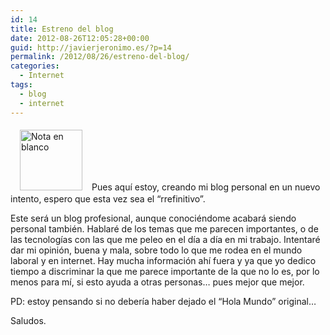 ```yaml
---
id: 14
title: Estreno del blog
date: 2012-08-26T12:05:28+00:00
guid: http://javierjeronimo.es/?p=14
permalink: /2012/08/26/estreno-del-blog/
categories:
  - Internet
tags:
  - blog
  - internet
---
```

<img class="alignleft" style="margin: 5px 15px;" title="Primera entrada del blog" src="http://openclipart.org/image/100px/svg_to_png/17620/lemmling_Blank_sticky_note.png" alt="Nota en blanco" width="100" height="97" />Pues aquí estoy, creando mi blog personal en un nuevo intento, espero que esta vez sea el &#8220;rrefinitivo&#8221;.

Este será un blog profesional, aunque conociéndome acabará siendo personal también. Hablaré de los temas que me parecen importantes, o de las tecnologías con las que me peleo en el día a día en mi trabajo. Intentaré dar mi opinión, buena y mala, sobre todo lo que me rodea en el mundo laboral y en internet. Hay mucha información ahí fuera y ya que yo dedico tiempo a discriminar la que me parece importante de la que no lo es, por lo menos para mí, si esto ayuda a otras personas&#8230; pues mejor que mejor.

PD: estoy pensando si no debería haber dejado el &#8220;Hola Mundo&#8221; original&#8230;

Saludos.